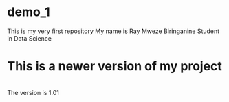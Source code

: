 # demo_1
This is my very first repository
My name is Ray Mweze Biringanine
Student in Data Science
# This is a newer version of my project
<br>
The version is 1.01
